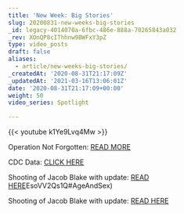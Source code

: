 ```yaml
---
title: 'New Week: Big Stories'
slug: 20200831-new-weeks-big-stories
_id: legacy-4014070a-6fbc-486e-888a-70265843a032
_rev: XOnQP8cIThhnw9BWFxY3pZ
type: video_posts
draft: false
aliases:
  - article/new-weeks-big-stories/
_createdAt: '2020-08-31T21:17:09Z'
_updatedAt: '2021-03-16T13:06:01Z'
date: '2020-08-31T21:17:09+00:00'
weight: 50
video_series: Spotlight

---
```

{{< youtube k1Ye9Lvq4Mw >}}

Operation Not Forgotten: [READ MORE](https://smarthernews.com/operation-not-forgotten/)

CDC Data: [CLICK HERE](https://www.cdc.gov/nchs/nvss/vsrr/covid_weekly/index.htm?fbclid=IwAR3-wrg3tTKK5-9tOHPGAHWFVO3DfslkJ0KsDEPQpWmPbKtp6EsoVV2Qs1Q#AgeAndSex)

Shooting of Jacob Blake with update: [READ HERE](https://smarthernews.com/article/jacobblake/)EsoVV2Qs1Q#AgeAndSex)

Shooting of Jacob Blake with update: [READ HERE](https://smarthernews.com/article/jacobblake/)